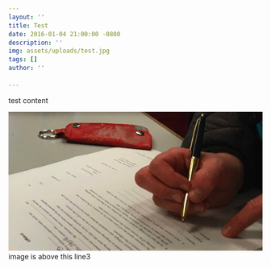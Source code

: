 ```yaml
---
layout: ''
title: Test
date: 2016-01-04 21:00:00 -0800
description: ''
img: assets/uploads/test.jpg
tags: []
author: ''

---
```

test content

![](assets/uploads/test.jpg)image is above this line3